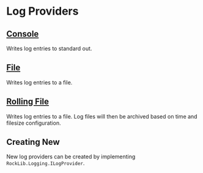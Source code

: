 # Log Providers

## [Console](Console.md)

Writes log entries to standard out.

## [File](File.md)

Writes log entries to a file.

## [Rolling File](RollingFile.md)

Writes log entries to a file. Log files will then be archived based on time and filesize configuration.

## Creating New

New log providers can be created by implementing `RockLib.Logging.ILogProvider`.